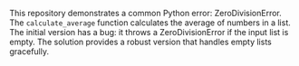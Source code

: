 This repository demonstrates a common Python error: ZeroDivisionError. The `calculate_average` function calculates the average of numbers in a list.  The initial version has a bug: it throws a ZeroDivisionError if the input list is empty. The solution provides a robust version that handles empty lists gracefully.